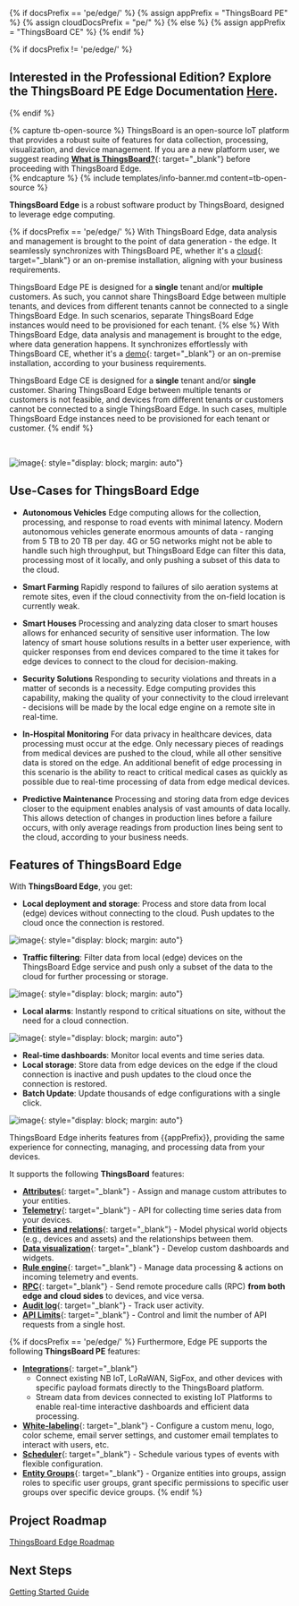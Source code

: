 {% if docsPrefix == 'pe/edge/' %}
{% assign appPrefix = "ThingsBoard PE" %}
{% assign cloudDocsPrefix = "pe/" %}
{% else %}
{% assign appPrefix = "ThingsBoard CE" %}
{% endif %}

{% if docsPrefix != 'pe/edge/' %}
<h2>Interested in the Professional Edition? Explore the ThingsBoard PE Edge Documentation <a style="pointer-events: all;" href="/docs/pe/edge/">Here</a>.</h2>
{% endif %}

{% capture tb-open-source %}
ThingsBoard is an open-source IoT platform that provides a robust suite of features for data collection, processing, visualization, and device management.
If you are a new platform user, we suggest reading [**What is ThingsBoard?**](/docs/getting-started-guides/what-is-thingsboard/){: target="_blank"} before proceeding with ThingsBoard Edge.  
{% endcapture %}
{% include templates/info-banner.md content=tb-open-source %}

**ThingsBoard Edge** is a robust software product by ThingsBoard, designed to leverage edge computing.

{% if docsPrefix == 'pe/edge/' %}
With ThingsBoard Edge, data analysis and management is brought to the point of data generation - the edge. 
It seamlessly synchronizes with ThingsBoard PE, whether it's a [cloud](https://thingsboard.cloud){: target="_blank"} or an on-premise installation, aligning with your business requirements.

ThingsBoard Edge PE is designed for a **single** tenant and/or **multiple** customers.
As such, you cannot share ThingsBoard Edge between multiple tenants, and devices from different tenants cannot be connected to a single ThingsBoard Edge.
In such scenarios, separate ThingsBoard Edge instances would need to be provisioned for each tenant.
{% else %}
With ThingsBoard Edge, data analysis and management is brought to the edge, where data generation happens. 
It synchronizes effortlessly with ThingsBoard CE, whether it's a [demo](https://demo.thingsboard.io/){: target="_blank"} or an on-premise installation, according to your business requirements.

ThingsBoard Edge CE is designed for a **single** tenant and/or **single** customer. 
Sharing ThingsBoard Edge between multiple tenants or customers is not feasible, and devices from different tenants or customers cannot be connected to a single ThingsBoard Edge.
In such cases, multiple ThingsBoard Edge instances need to be provisioned for each tenant or customer.
{% endif %}

<br>

![image](https://img.thingsboard.io/edge/overview/edge_overview.svg){: style="display: block; margin: auto"}

## Use-Cases for ThingsBoard Edge

- **Autonomous Vehicles**
  Edge computing allows for the collection, processing, and response to road events with minimal latency. Modern autonomous vehicles generate enormous amounts of data - ranging from 5 TB to 20 TB per day. 4G or 5G networks might not be able to handle such high throughput, but ThingsBoard Edge can filter this data, processing most of it locally, and only pushing a subset of this data to the cloud.

- **Smart Farming**
  Rapidly respond to failures of silo aeration systems at remote sites, even if the cloud connectivity from the on-field location is currently weak.

- **Smart Houses**
  Processing and analyzing data closer to smart houses allows for enhanced security of sensitive user information. The low latency of smart house solutions results in a better user experience, with quicker responses from end devices compared to the time it takes for edge devices to connect to the cloud for decision-making.

- **Security Solutions**
  Responding to security violations and threats in a matter of seconds is a necessity. Edge computing provides this capability, making the quality of your connectivity to the cloud irrelevant - decisions will be made by the local edge engine on a remote site in real-time.

- **In-Hospital Monitoring**
  For data privacy in healthcare devices, data processing must occur at the edge. Only necessary pieces of readings from medical devices are pushed to the cloud, while all other sensitive data is stored on the edge. An additional benefit of edge processing in this scenario is the ability to react to critical medical cases as quickly as possible due to real-time processing of data from edge medical devices.

- **Predictive Maintenance**
  Processing and storing data from edge devices closer to the equipment enables analysis of vast amounts of data locally. This allows detection of changes in production lines before a failure occurs, with only average readings from production lines being sent to the cloud, according to your business needs.

## Features of ThingsBoard Edge

With **ThingsBoard Edge**, you get:

- **Local deployment and storage**: Process and store data from local (edge) devices without connecting to the cloud. Push updates to the cloud once the connection is restored.

![image](https://img.thingsboard.io/edge/overview/offline_network_.svg){: style="display: block; margin: auto"}

- **Traffic filtering**: Filter data from local (edge) devices on the ThingsBoard Edge service and push only a subset of the data to the cloud for further processing or storage.

![image](https://img.thingsboard.io/edge/overview/data_filtering.svg){: style="display: block; margin: auto"}

- **Local alarms**: Instantly respond to critical situations on site, without the need for a cloud connection.

![image](https://img.thingsboard.io/edge/overview/alarm.svg){: style="display: block; margin: auto"}

- **Real-time dashboards**: Monitor local events and time series data.
- **Local storage**: Store data from edge devices on the edge if the cloud connection is inactive and push updates to the cloud once the connection is restored.
- **Batch Update**: Update thousands of edge configurations with a single click.

![image](https://img.thingsboard.io/edge/overview/update_dashboard.svg){: style="display: block; margin: auto"}

ThingsBoard Edge inherits features from {{appPrefix}}, providing the same experience for connecting, managing, and processing data from your devices.

It supports the following **ThingsBoard** features:
* [**Attributes**](/docs/{{cloudDocsPrefix}}user-guide/attributes/){: target="_blank"} - Assign and manage custom attributes to your entities.
* [**Telemetry**](/docs/{{cloudDocsPrefix}}user-guide/telemetry/){: target="_blank"} - API for collecting time series data from your devices.
* [**Entities and relations**](/docs/{{cloudDocsPrefix}}user-guide/entities-and-relations/){: target="_blank"} - Model physical world objects (e.g., devices and assets) and the relationships between them.
* [**Data visualization**](/docs/{{cloudDocsPrefix}}guides/#AnchorIDDataVisualization){: target="_blank"} - Develop custom dashboards and widgets.
* [**Rule engine**](/docs/{{cloudDocsPrefix}}user-guide/rule-engine-2-0/re-getting-started/){: target="_blank"} - Manage data processing & actions on incoming telemetry and events.
* [**RPC**](/docs/{{cloudDocsPrefix}}user-guide/rpc/){: target="_blank"} - Send remote procedure calls (RPC) **from both edge and cloud sides** to devices, and vice versa.
* [**Audit log**](/docs/{{cloudDocsPrefix}}user-guide/audit-log/){: target="_blank"} - Track user activity.
* [**API Limits**](/docs/{{cloudDocsPrefix}}user-guide/api-limits/){: target="_blank"} - Control and limit the number of API requests from a single host.

{% if docsPrefix == 'pe/edge/' %}
Furthermore, Edge PE supports the following **ThingsBoard PE** features:
* [**Integrations**](/docs/user-guide/integrations/){: target="_blank"}
    * Connect existing NB IoT, LoRaWAN, SigFox, and other devices with specific payload formats directly to the ThingsBoard platform.
    * Stream data from devices connected to existing IoT Platforms to enable real-time interactive dashboards and efficient data processing.
* [**White-labeling**](/docs/pe/user-guide/white-labeling/){: target="_blank"} - Configure a custom menu, logo, color scheme, email server settings, and customer email templates to interact with users, etc.
* [**Scheduler**](/docs/pe/user-guide/scheduler/){: target="_blank"} - Schedule various types of events with flexible configuration.
* [**Entity Groups**](/docs/pe/user-guide/groups/){: target="_blank"} - Organize entities into groups, assign roles to specific user groups, grant specific permissions to specific user groups over specific device groups.
{% endif %}

## Project Roadmap

<p><a href="/docs/{{docsPrefix}}roadmap" class="button">ThingsBoard Edge Roadmap</a></p>

## Next Steps

<p><a href="/docs/{{docsPrefix}}getting-started" class="button">Getting Started Guide</a></p>
